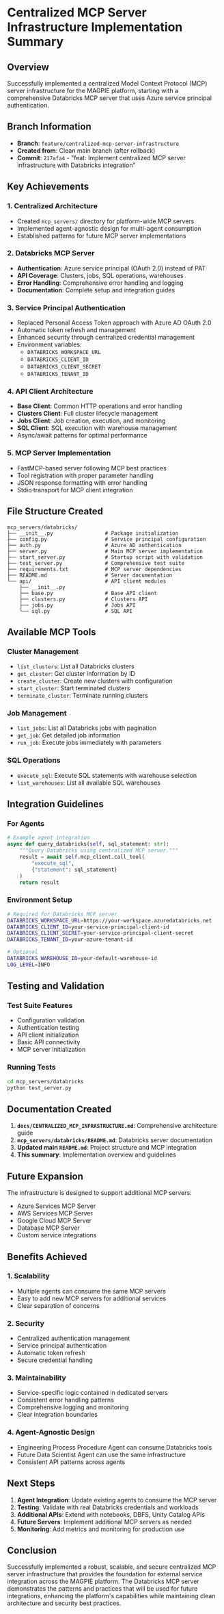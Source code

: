# Centralized MCP Server Infrastructure Implementation Summary

## Overview

Successfully implemented a centralized Model Context Protocol (MCP) server infrastructure for the MAGPIE platform, starting with a comprehensive Databricks MCP server that uses Azure service principal authentication.

## Branch Information

- **Branch**: `feature/centralized-mcp-server-infrastructure`
- **Created from**: Clean main branch (after rollback)
- **Commit**: `217afa4` - "feat: Implement centralized MCP server infrastructure with Databricks integration"

## Key Achievements

### 1. **Centralized Architecture**
- Created `mcp_servers/` directory for platform-wide MCP servers
- Implemented agent-agnostic design for multi-agent consumption
- Established patterns for future MCP server implementations

### 2. **Databricks MCP Server**
- **Authentication**: Azure service principal (OAuth 2.0) instead of PAT
- **API Coverage**: Clusters, jobs, SQL operations, warehouses
- **Error Handling**: Comprehensive error handling and logging
- **Documentation**: Complete setup and integration guides

### 3. **Service Principal Authentication**
- Replaced Personal Access Token approach with Azure AD OAuth 2.0
- Automatic token refresh and management
- Enhanced security through centralized credential management
- Environment variables:
  - `DATABRICKS_WORKSPACE_URL`
  - `DATABRICKS_CLIENT_ID`
  - `DATABRICKS_CLIENT_SECRET`
  - `DATABRICKS_TENANT_ID`

### 4. **API Client Architecture**
- **Base Client**: Common HTTP operations and error handling
- **Clusters Client**: Full cluster lifecycle management
- **Jobs Client**: Job creation, execution, and monitoring
- **SQL Client**: SQL execution with warehouse management
- Async/await patterns for optimal performance

### 5. **MCP Server Implementation**
- FastMCP-based server following MCP best practices
- Tool registration with proper parameter handling
- JSON response formatting with error handling
- Stdio transport for MCP client integration

## File Structure Created

```
mcp_servers/databricks/
├── __init__.py                 # Package initialization
├── config.py                   # Service principal configuration
├── auth.py                     # Azure AD authentication
├── server.py                   # Main MCP server implementation
├── start_server.py             # Startup script with validation
├── test_server.py              # Comprehensive test suite
├── requirements.txt            # MCP server dependencies
├── README.md                   # Server documentation
└── api/                        # API client modules
    ├── __init__.py
    ├── base.py                 # Base API client
    ├── clusters.py             # Clusters API
    ├── jobs.py                 # Jobs API
    └── sql.py                  # SQL API
```

## Available MCP Tools

### Cluster Management
- `list_clusters`: List all Databricks clusters
- `get_cluster`: Get cluster information by ID
- `create_cluster`: Create new clusters with configuration
- `start_cluster`: Start terminated clusters
- `terminate_cluster`: Terminate running clusters

### Job Management
- `list_jobs`: List all Databricks jobs with pagination
- `get_job`: Get detailed job information
- `run_job`: Execute jobs immediately with parameters

### SQL Operations
- `execute_sql`: Execute SQL statements with warehouse selection
- `list_warehouses`: List all available SQL warehouses

## Integration Guidelines

### For Agents
```python
# Example agent integration
async def query_databricks(self, sql_statement: str):
    """Query Databricks using centralized MCP server."""
    result = await self.mcp_client.call_tool(
        "execute_sql",
        {"statement": sql_statement}
    )
    return result
```

### Environment Setup
```bash
# Required for Databricks MCP server
DATABRICKS_WORKSPACE_URL=https://your-workspace.azuredatabricks.net
DATABRICKS_CLIENT_ID=your-service-principal-client-id
DATABRICKS_CLIENT_SECRET=your-service-principal-client-secret
DATABRICKS_TENANT_ID=your-azure-tenant-id

# Optional
DATABRICKS_WAREHOUSE_ID=your-default-warehouse-id
LOG_LEVEL=INFO
```

## Testing and Validation

### Test Suite Features
- Configuration validation
- Authentication testing
- API client initialization
- Basic API connectivity
- MCP server initialization

### Running Tests
```bash
cd mcp_servers/databricks
python test_server.py
```

## Documentation Created

1. **`docs/CENTRALIZED_MCP_INFRASTRUCTURE.md`**: Comprehensive architecture guide
2. **`mcp_servers/databricks/README.md`**: Databricks server documentation
3. **Updated main `README.md`**: Project structure and MCP integration
4. **This summary**: Implementation overview and guidelines

## Future Expansion

The infrastructure is designed to support additional MCP servers:
- Azure Services MCP Server
- AWS Services MCP Server
- Google Cloud MCP Server
- Database MCP Server
- Custom service integrations

## Benefits Achieved

### 1. **Scalability**
- Multiple agents can consume the same MCP servers
- Easy to add new MCP servers for additional services
- Clear separation of concerns

### 2. **Security**
- Centralized authentication management
- Service principal authentication
- Automatic token refresh
- Secure credential handling

### 3. **Maintainability**
- Service-specific logic contained in dedicated servers
- Consistent error handling patterns
- Comprehensive logging and monitoring
- Clear integration boundaries

### 4. **Agent-Agnostic Design**
- Engineering Process Procedure Agent can consume Databricks tools
- Future Data Scientist Agent can use the same infrastructure
- Consistent API patterns across agents

## Next Steps

1. **Agent Integration**: Update existing agents to consume the MCP server
2. **Testing**: Validate with real Databricks credentials and workloads
3. **Additional APIs**: Extend with notebooks, DBFS, Unity Catalog APIs
4. **Future Servers**: Implement additional MCP servers as needed
5. **Monitoring**: Add metrics and monitoring for production use

## Conclusion

Successfully implemented a robust, scalable, and secure centralized MCP server infrastructure that provides the foundation for external service integration across the MAGPIE platform. The Databricks MCP server demonstrates the patterns and practices that will be used for future integrations, enhancing the platform's capabilities while maintaining clean architecture and security best practices.
